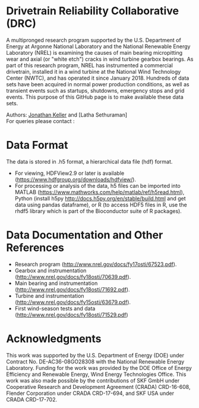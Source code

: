 # Drivetrain Reliability Collaborative (DRC)
A multipronged research program supported by the U.S. Department of Energy at Argonne National Laboratory and the National Renewable Energy Laboratory (NREL) is examining the causes of main bearing micropitting wear and axial (or "white etch") cracks in wind turbine gearbox bearings. As part of this research program, NREL has instrumented a commercial drivetrain, installed it in a wind turbine at the National Wind Technology Center (NWTC), and has operated it since January 2018. Hundreds of data sets have been acquired in normal power production conditions, as well as transient events such as startups, shutdowns, emergency stops and grid events. This purpose of this GitHub page is to make available these data sets.

Authors: [Jonathan Keller](<Jonathan.Keller@nrel.gov>) and [Latha Sethuraman]\
For queries please contact :

# Data Format
The data is stored in .h5 format, a hierarchical data file (hdf) format. 
* For viewing, HDFView2.9 or later is available (https://www.hdfgroup.org/downloads/hdfview/). 
* For processing or analysis of the data, h5 files can be imported into MATLAB (https://www.mathworks.com/help/matlab/ref/h5read.html), Python (install h5py http://docs.h5py.org/en/stable/build.html and get data using pandas dataframe), or R (to access HDF5 files in R, use the rhdf5 library which is part of the Bioconductor suite of R packages).

# Data Documentation and Other References
* Research program (http://www.nrel.gov/docs/fy17osti/67523.pdf). 
* Gearbox and instrumentation (http://www.nrel.gov/docs/fy18osti/70639.pdf).
* Main bearing and instrumentation (http://www.nrel.gov/docs/fy18osti/71692.pdf). 
* Turbine and instrumentation (http://www.nrel.gov/docs/fy15osti/63679.pdf). 
* First wind-season tests and data (http://www.nrel.gov/docs/fy18osti/71529.pdf)

# Acknowledgments
This work was supported by the U.S. Department of Energy (DOE) under Contract No. DE-AC36-08GO28308 with the National Renewable Energy Laboratory. Funding for the work was provided by the DOE Office of Energy Efficiency and Renewable Energy, Wind Energy Technologies Office. This work was also made possible by the contributions of SKF GmbH under Cooperative Research and Development Agreement (CRADA) CRD-16-608, Flender Corporation under CRADA CRD-17-694, and SKF USA under CRADA CRD-17-702.
